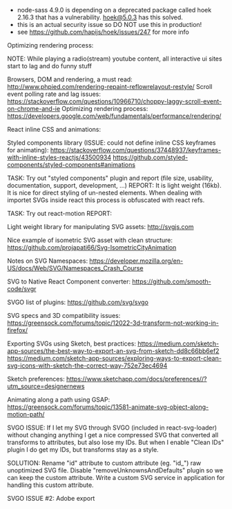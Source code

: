 - node-sass 4.9.0 is depending on a deprecated package called hoek 2.16.3 that has a vulnerability. hoek@5.0.3 has this solved.
- this is an actual security issue so DO NOT use this in production!
- see https://github.com/hapijs/hoek/issues/247 for more info

Optimizing rendering process:

NOTE: While playing a radio(stream) youtube content, all interactive ui sites start to lag and do funny stuff

Browsers, DOM and rendering, a must read: http://www.phpied.com/rendering-repaint-reflowrelayout-restyle/
Scroll event polling rate and lag issues: https://stackoverflow.com/questions/10966710/choppy-laggy-scroll-event-on-chrome-and-ie
Optimizing rendering process: https://developers.google.com/web/fundamentals/performance/rendering/


React inline CSS and animations:

Styled components library (ISSUE: could not define inline CSS keyframes for animating): 
https://stackoverflow.com/questions/37448937/keyframes-with-inline-styles-reactjs/43500934
https://github.com/styled-components/styled-components#animations

TASK: Try out "styled components" plugin and report (file size, usability, documentation, support, development, ...)
REPORT: It is light weight (16kb). It is nice for direct styling of un-nested elements. When dealing with importet SVGs inside react this process is obfuscated with react refs.  

TASK: Try out react-motion
REPORT:

Light weight library for manipulating SVG assets: http://svgjs.com


Nice example of isometric SVG asset with clean structure: https://github.com/projapati66/Svg-IsometricCityAnimation

Notes on SVG Namespaces: https://developer.mozilla.org/en-US/docs/Web/SVG/Namespaces_Crash_Course

SVG to Native React Component converter: https://github.com/smooth-code/svgr

SVGO list of plugins: https://github.com/svg/svgo

SVG specs and 3D compatibility issues: https://greensock.com/forums/topic/12022-3d-transform-not-working-in-firefox/

Exporting SVGs using Sketch, best practices: 
https://medium.com/sketch-app-sources/the-best-way-to-export-an-svg-from-sketch-dd8c66bb6ef2
https://medium.com/sketch-app-sources/exploring-ways-to-export-clean-svg-icons-with-sketch-the-correct-way-752e73ec4694

Sketch preferences: https://www.sketchapp.com/docs/preferences//?utm_source=designernews

Animating along a path using GSAP: https://greensock.com/forums/topic/13581-animate-svg-object-along-motion-path/

SVGO ISSUE:
If I let my SVG through SVGO (included in react-svg-loader) without changing anything I get a nice compressed SVG that converted all transforms to attributes, but also lose my IDs. But when I enable "Clean IDs" plugin I do get my IDs, but transforms stay as a style.

SOLUTION: Rename "id" attribute to custom attribute (eg. "id_") raw unoptimized SVG file. Disable "removeUnknownsAndDefaults" plugin so we can keep the custom attribute. Write a custom SVG service in application for handling this custom attribute.

SVGO ISSUE #2: Adobe export
